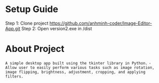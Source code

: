 # Setup Guide
Step 1: Clone project https://github.com/anhminh-coder/Image-Editor-App.git
Step 2: Open version2.exe in /dist



# About Project
```A simple desktop app built using the tkinter library in Python.``` 
```- Allow user to easily perform various tasks such as image rotation, image flipping, brightness, adjustment, cropping, and applying filters.```
